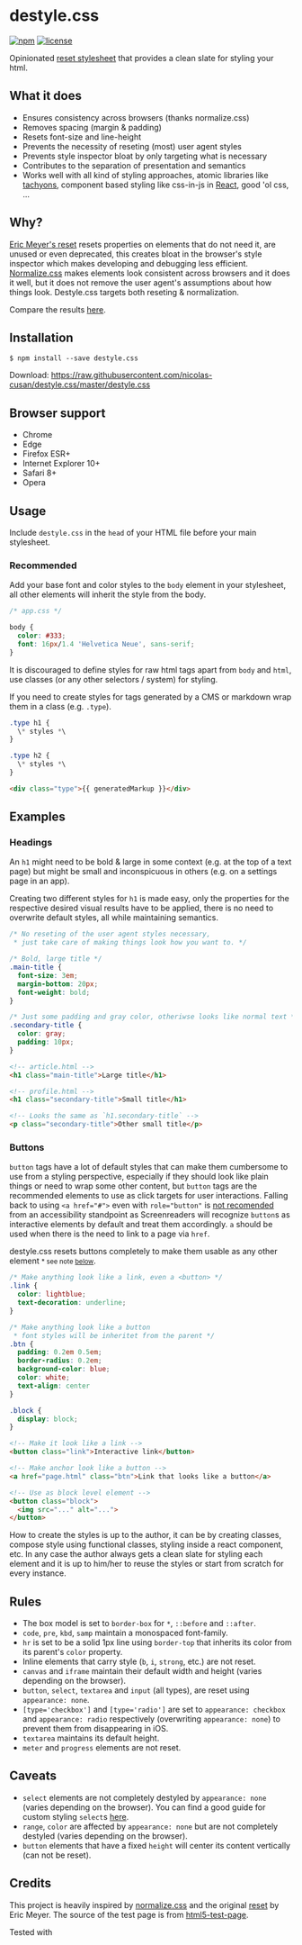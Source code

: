 # destyle.css

[![npm][npm-image]][npm-url] [![license][license-image]][license-url]

Opinionated [reset stylesheet](https://cssreset.com/what-is-a-css-reset/) that provides a clean slate for styling your html.

## What it does

- Ensures consistency across browsers (thanks normalize.css)
- Removes spacing (margin & padding)
- Resets font-size and line-height
- Prevents the necessity of reseting (most) user agent styles
- Prevents style inspector bloat by only targeting what is necessary
- Contributes to the separation of presentation and semantics
- Works well with all kind of styling approaches, atomic libraries like [tachyons](https://tachyons.io/), component based styling like css-in-js in [React](https://reactjs.org), good 'ol css, ...

## Why?

[Eric Meyer's reset](https://meyerweb.com/eric/tools/css/reset/) resets properties on elements that do not need it, are unused or even deprecated, this creates bloat in the browser's style inspector which makes developing and debugging less efficient. [Normalize.css](https://github.com/necolas/normalize.css) makes elements look consistent across browsers and it does it well, but it does not remove the user agent's assumptions about how things look. Destyle.css targets both reseting & normalization.

Compare the results [here](https://nicolas-cusan.github.io/destyle.css/compare.html).

## Installation

```shell
$ npm install --save destyle.css
```

Download: https://raw.githubusercontent.com/nicolas-cusan/destyle.css/master/destyle.css

## Browser support

- Chrome
- Edge
- Firefox ESR+
- Internet Explorer 10+
- Safari 8+
- Opera

## Usage

Include `destyle.css` in the `head` of your HTML file before your main stylesheet.

### Recommended

Add your base font and color styles to the `body` element in your stylesheet, all other elements will inherit the style from the body.

```css
/* app.css */

body {
  color: #333;
  font: 16px/1.4 'Helvetica Neue', sans-serif;
}
```

It is discouraged to define styles for raw html tags apart from `body` and `html`, use classes (or any other selectors / system) for styling.

If you need to create styles for tags generated by a CMS or markdown wrap them in a class (e.g. `.type`).

```css
.type h1 {
  \* styles *\
}

.type h2 {
  \* styles *\
}
```

```html
<div class="type">{{ generatedMarkup }}</div>
```

## Examples

### Headings

An `h1` might need to be bold & large in some context (e.g. at the top of a text page) but might be small and inconspicuous in others (e.g. on a settings page in an app).

Creating two different styles for `h1` is made easy, only the properties for the respective desired visual results have to be applied, there is no need to overwrite default styles, all while maintaining semantics.

```css
/* No reseting of the user agent styles necessary,
 * just take care of making things look how you want to. */

/* Bold, large title */
.main-title {
  font-size: 3em;
  margin-bottom: 20px;
  font-weight: bold;
}

/* Just some padding and gray color, otheriwse looks like normal text */
.secondary-title {
  color: gray;
  padding: 10px;
}
```

```html
<!-- article.html -->
<h1 class="main-title">Large title</h1>

<!-- profile.html -->
<h1 class="secondary-title">Small title</h1>

<!-- Looks the same as `h1.secondary-title` -->
<p class="secondary-title">Other small title</p>
```

### Buttons

`button` tags have a lot of default styles that can make them cumbersome to use from a styling perspective, especially if they should look like plain things or need to wrap some other content, but `button` tags are the recommended elements to use as click targets for user interactions. Falling back to using `<a href="#">` even with `role="button"` is [not recomended](https://developer.mozilla.org/en-US/docs/Web/Accessibility/ARIA/Roles/button_role) from an accessibility standpoint as Screenreaders will recognize `button`s as interactive elements by default and treat them accordingly. `a` should be used when there is the need to link to a page via `href`.

destyle.css resets buttons completely to make them usable as any other element <small>* see note [below](#caveats)</small>.

```css
/* Make anything look like a link, even a <button> */
.link {
  color: lightblue;
  text-decoration: underline;
}

/* Make anything look like a button
 * font styles will be inheritet from the parent */
.btn {
  padding: 0.2em 0.5em;
  border-radius: 0.2em;
  background-color: blue;
  color: white;
  text-align: center
}

.block {
  display: block;
}
```

```html
<!-- Make it look like a link -->
<button class="link">Interactive link</button>

<!-- Make anchor look like a button -->
<a href="page.html" class="btn">Link that looks like a button</a>

<!-- Use as block level element -->
<button class="block">
  <img src="..." alt="...">
</button>
```

How to create the styles is up to the author, it can be by creating classes, compose style using functional classes, styling inside a react component, etc. In any case the author always gets a clean slate for styling each element and it is up to him/her to reuse the styles or start from scratch for every instance.

## Rules

- The box model is set to `border-box` for `*`, `::before` and `::after`.
- `code`, `pre`, `kbd`, `samp` maintain a monospaced font-family.
- `hr` is set to be a solid 1px line using `border-top` that inherits its color from its parent's `color` property.
- Inline elements that carry style (`b`, `i`, `strong`, etc.) are not reset.
- `canvas` and `iframe` maintain their default width and height (varies depending on the browser).
- `button`, `select`, `textarea` and `input` (all types), are reset using `appearance: none`.
- `[type='checkbox']` and `[type='radio']` are set to `appearance: checkbox` and `appearance: radio` respectively (overwriting `appearance: none`) to prevent them from disappearing in iOS.
- `textarea` maintains its default height.
- `meter` and `progress` elements are not reset.

## Caveats

- `select` elements are not completely destyled by `appearance: none` (varies depending on the browser). You can find a good guide for custom styling `select`s [here](https://www.filamentgroup.com/lab/select-css.html).
- `range`, `color` are affected by `appearance: none` but are not completely destyled (varies depending on the browser).
- `button` elements that have a fixed `height` will center its content vertically (can not be reset).

## Credits

This project is heavily inspired by [normalize.css](https://github.com/necolas/normalize.css) and the original [reset](https://meyerweb.com/eric/tools/css/reset/) by Eric Meyer. The source of the test page is from [html5-test-page](https://github.com/cbracco/html5-test-page).

Tested with

<svg width="130" version="1.1" id="Layer_1" xmlns="http://www.w3.org/2000/svg" xmlns:xlink="http://www.w3.org/1999/xlink" x="0px" y="0px"
	 viewBox="0 0 490.1 105.6" style="enable-background:new 0 0 490.1 105.6;" xml:space="preserve">
<style type="text/css">
	.st0{fill:#F4B960;}
	.st1{fill:#E66F32;}
	.st2{fill:#E43C41;}
	.st3{fill:#BDD041;}
	.st4{fill:#6DB54C;}
	.st5{fill:#AEDAE6;}
	.st6{fill:#56B8DE;}
	.st7{fill:#00B1D5;}
	.st8{fill:url(#SVGID_1_);}
	.st9{fill:#221F1F;}
	.st10{fill:#FFFFFF;}
	.st11{fill:#000111;}
</style>
<circle class="st0" cx="52.8" cy="52.8" r="52.8"/>
<circle class="st1" cx="47.5" cy="47.5" r="47.5"/>
<circle class="st2" cx="53.8" cy="41.1" r="41.1"/>
<circle class="st3" cx="57.1" cy="44.4" r="37.8"/>
<circle class="st4" cx="54.3" cy="47.2" r="35.1"/>
<circle class="st5" cx="48.8" cy="41.7" r="29.5"/>
<circle class="st6" cx="53.6" cy="36.8" r="24.7"/>
<circle class="st7" cx="56.6" cy="39.9" r="21.7"/>
<radialGradient id="SVGID_1_" cx="53.45" cy="63.02" r="18.57" gradientTransform="matrix(1 0 0 -1 0 106)" gradientUnits="userSpaceOnUse">
	<stop  offset="0" style="stop-color:#797979"/>
	<stop  offset="1" style="stop-color:#4C4C4C"/>
</radialGradient>
<circle class="st8" cx="53.5" cy="43" r="18.6"/>
<circle class="st9" cx="53.5" cy="43" r="18.6"/>
<ellipse transform="matrix(0.4094 -0.9123 0.9123 0.4094 2.8913 76.9251)" class="st10" cx="60.9" cy="36.2" rx="5.7" ry="3.7"/>
<path class="st11" d="M122.5,32.6c0-0.3,0.3-0.6,0.6-0.6c0,0,0,0,0.1,0h16.6c9.5,0,13.9,4.4,13.9,11c0.2,3.7-1.8,7.2-5.2,8.8v0.1
	c3.7,1.5,6.1,5.2,6,9.3c0,8.2-5.6,12.2-15.4,12.2h-16c-0.3,0-0.6-0.2-0.7-0.5c0,0,0,0,0-0.1L122.5,32.6L122.5,32.6z M139.6,49.1
	c3.9,0,6.4-2.2,6.4-5.4s-2.4-5.5-6.4-5.5h-8.9c-0.2,0-0.4,0.1-0.4,0.3c0,0,0,0,0,0.1v10.2c0,0.2,0.1,0.3,0.3,0.4c0,0,0,0,0.1,0
	H139.6L139.6,49.1z M130.6,66.9h9.3c4.3,0,6.8-2.3,6.8-5.8s-2.4-5.7-6.7-5.7h-9.3c-0.2,0-0.4,0.1-0.4,0.3c0,0,0,0,0,0.1v10.7
	C130.3,66.8,130.4,66.9,130.6,66.9C130.6,66.9,130.6,66.9,130.6,66.9L130.6,66.9z"/>
<path class="st11" d="M159.9,73.3c-0.3,0-0.6-0.2-0.7-0.5c0,0,0,0,0-0.1V44.6c0-0.3,0.3-0.6,0.6-0.6c0,0,0,0,0.1,0h6
	c0.3,0,0.6,0.2,0.7,0.5c0,0,0,0,0,0.1v2.5h0.1c1.5-2.2,4.2-3.8,8.2-3.8c2.4,0,4.8,0.8,6.6,2.4c0.3,0.3,0.4,0.5,0.1,0.8l-3.5,4.1
	c-0.2,0.3-0.6,0.4-0.9,0.2c0,0,0,0-0.1,0c-1.4-0.9-3-1.4-4.7-1.4c-4.1,0-6,2.7-6,7.4v15.9c0,0.3-0.3,0.6-0.6,0.6c0,0,0,0-0.1,0
	H159.9L159.9,73.3z"/>
<path class="st11" d="M182.9,65.8c-0.8-2.3-1.1-4.8-1.1-7.2c-0.1-2.5,0.3-4.9,1.1-7.2c1.8-5.1,6.6-8.1,13.1-8.1s11.2,3,13,8.1
	c0.8,2.3,1.1,4.8,1.1,7.2c0.1,2.5-0.3,4.9-1.1,7.2c-1.8,5.1-6.6,8.1-13,8.1S184.7,71,182.9,65.8z M201.9,64c0.5-1.7,0.8-3.6,0.7-5.4
	c0.1-1.8-0.1-3.7-0.7-5.4c-0.9-2.5-3.3-4-5.9-3.8c-2.6-0.2-5.1,1.4-6,3.8c-0.5,1.8-0.8,3.6-0.7,5.4c-0.1,1.8,0.1,3.7,0.7,5.4
	c0.9,2.5,3.4,4,6,3.8C198.6,68,201,66.5,201.9,64L201.9,64z"/>
<path class="st11" d="M241.9,73.3c-0.4,0-0.7-0.3-0.8-0.6L235,53.9h-0.1l-6.2,18.7c-0.1,0.4-0.4,0.6-0.8,0.6h-5.4
	c-0.4,0-0.7-0.3-0.8-0.6l-10-28.1c-0.1-0.2,0-0.5,0.2-0.6c0.1,0,0.2-0.1,0.3,0h6.3c0.4,0,0.8,0.2,0.9,0.6l6.1,19.3h0.1l6-19.3
	c0.1-0.4,0.5-0.6,0.9-0.6h4.7c0.4,0,0.7,0.2,0.9,0.6l6.4,19.3h0.1l5.8-19.3c0.1-0.4,0.5-0.7,0.9-0.6h6.3c0.2-0.1,0.5,0.1,0.5,0.3
	c0,0.1,0,0.2,0,0.3l-10,28.1c-0.1,0.4-0.4,0.6-0.8,0.6L241.9,73.3L241.9,73.3z"/>
<path class="st11" d="M259.3,69.3c-0.2-0.2-0.3-0.6-0.1-0.8c0,0,0,0,0.1-0.1l3.7-3.6c0.3-0.2,0.7-0.2,0.9,0c2.6,2.1,5.9,3.3,9.3,3.3
	c3.9,0,5.9-1.5,5.9-3.5c0-1.8-1.1-2.9-5.2-3.2l-3.4-0.3c-6.4-0.6-9.7-3.6-9.7-8.6c0-5.7,4.4-9.2,12.3-9.2c4.2-0.1,8.4,1.2,11.9,3.6
	c0.3,0.2,0.3,0.5,0.2,0.8c0,0,0,0,0,0.1l-3.2,3.6c-0.2,0.3-0.6,0.3-0.9,0.1c-2.5-1.5-5.4-2.4-8.3-2.4c-3.1,0-4.8,1.3-4.8,3
	s1.1,2.7,5.2,3.1l3.4,0.3c6.6,0.6,9.8,3.8,9.8,8.6c0,5.8-4.6,9.9-13.3,9.9C268,74,263.2,72.4,259.3,69.3z"/>
<path class="st11" d="M291.2,65.8c-0.8-2.3-1.2-4.7-1.1-7.2c-0.1-2.5,0.3-4.9,1-7.2c1.8-5.1,6.6-8.1,12.9-8.1c6.5,0,11.2,3.1,13,8.1
	c0.7,2.1,1,4.1,1,8.8c0,0.3-0.3,0.6-0.6,0.6c0,0-0.1,0-0.1,0h-19.5c-0.2,0-0.4,0.1-0.4,0.3c0,0,0,0,0,0.1c0,0.8,0.2,1.5,0.5,2.2
	c1,2.9,3.5,4.4,7.1,4.4c2.7,0.1,5.4-0.9,7.4-2.8c0.2-0.3,0.7-0.4,1-0.1c0,0,0,0,0,0l3.9,3.2c0.2,0.1,0.3,0.5,0.2,0.7
	c0,0.1-0.1,0.1-0.1,0.1c-2.7,2.9-7.2,5-13,5C297.8,73.9,293,70.9,291.2,65.8z M310.4,52.8c-0.9-2.4-3.2-3.8-6.2-3.8
	s-5.4,1.4-6.2,3.8c-0.3,0.8-0.4,1.6-0.4,2.5c0,0.2,0.1,0.3,0.3,0.4c0,0,0,0,0.1,0h12.4c0.2,0,0.4-0.1,0.4-0.3c0,0,0,0,0-0.1
	C310.8,54.5,310.6,53.6,310.4,52.8L310.4,52.8z"/>
<path class="st11" d="M323.6,73.3c-0.3,0-0.6-0.2-0.7-0.5c0,0,0,0,0-0.1V44.6c0-0.3,0.3-0.6,0.6-0.6c0,0,0,0,0.1,0h6
	c0.3,0,0.6,0.2,0.7,0.5c0,0,0,0,0,0.1v2.5h0.1c1.5-2.2,4.2-3.8,8.2-3.8c2.4,0,4.8,0.8,6.6,2.4c0.3,0.3,0.4,0.5,0.1,0.8l-3.5,4.1
	c-0.2,0.3-0.6,0.4-0.9,0.2c0,0,0,0-0.1,0c-1.4-0.9-3-1.4-4.7-1.4c-4.1,0-6,2.7-6,7.4v15.9c0,0.3-0.3,0.6-0.6,0.6c0,0,0,0-0.1,0
	H323.6L323.6,73.3z"/>
<path class="st11" d="M346.5,68.5c-0.3-0.2-0.4-0.6-0.2-0.9c0,0,0,0,0,0l4.1-4.4c0.2-0.3,0.6-0.3,0.9-0.1c0,0,0,0,0,0
	c3.5,2.7,7.7,4.2,12.1,4.4c5.3,0,8.4-2.5,8.4-6c0-3-2-4.9-8.1-5.7l-2.4-0.3c-8.6-1.1-13.5-4.9-13.5-11.8c0-7.5,5.9-12.4,15.1-12.4
	c5.1-0.1,10.1,1.4,14.5,4.2c0.3,0.1,0.4,0.4,0.2,0.7c0,0.1-0.1,0.1-0.1,0.2l-3.1,4.5c-0.2,0.3-0.6,0.4-0.9,0.2
	c-3.2-2.1-6.9-3.2-10.7-3.2c-4.5,0-7,2.3-7,5.5c0,2.9,2.2,4.8,8.2,5.6l2.4,0.3c8.6,1.1,13.3,4.9,13.3,12c0,7.3-5.7,12.8-16.8,12.8
	C356.3,73.9,350,71.5,346.5,68.5z"/>
<path class="st11" d="M393.3,73.8c-6.4,0-8.8-2.9-8.8-8.6V49.8c0-0.2-0.1-0.3-0.3-0.4c0,0,0,0-0.1,0H382c-0.3,0-0.6-0.2-0.7-0.5
	c0,0,0,0,0-0.1v-4.1c0-0.3,0.3-0.6,0.6-0.6c0,0,0,0,0.1,0h2.1c0.2,0,0.4-0.1,0.4-0.3c0,0,0,0,0-0.1v-8c0-0.3,0.3-0.6,0.6-0.6
	c0,0,0,0,0.1,0h6c0.3,0,0.6,0.2,0.7,0.5c0,0,0,0,0,0.1v8c0,0.2,0.1,0.3,0.3,0.4c0,0,0,0,0.1,0h4.2c0.3,0,0.6,0.2,0.7,0.5
	c0,0,0,0,0,0.1v4.1c0,0.3-0.3,0.6-0.6,0.6c0,0,0,0-0.1,0h-4.2c-0.2,0-0.4,0.1-0.4,0.3c0,0,0,0,0,0.1V65c0,2.1,0.9,2.7,3,2.7h1.6
	c0.3,0,0.6,0.2,0.7,0.5c0,0,0,0,0,0.1v4.9c0,0.3-0.3,0.6-0.6,0.6c0,0,0,0-0.1,0L393.3,73.8L393.3,73.8z"/>
<path class="st11" d="M421.2,73.3c-0.3,0-0.6-0.2-0.7-0.5c0,0,0,0,0-0.1v-2.1h0c-1.5,2-4.5,3.4-8.9,3.4c-5.8,0-10.6-2.8-10.6-8.9
	c0-6.4,4.9-9.3,12.7-9.3h6.4c0.2,0,0.4-0.1,0.4-0.3c0,0,0,0,0-0.1v-1.4c0-3.3-1.7-4.9-7-4.9c-2.6-0.1-5.1,0.6-7.2,2
	c-0.3,0.2-0.7,0.2-0.9-0.1c0,0,0,0,0-0.1l-2.4-4c-0.2-0.2-0.1-0.6,0.1-0.8c0,0,0,0,0,0c2.6-1.7,6-2.9,11.2-2.9
	c9.6,0,13.2,3,13.2,10.2v19.1c0,0.3-0.3,0.6-0.6,0.6c0,0,0,0-0.1,0H421.2L421.2,73.3z M420.4,63.4v-2.2c0-0.2-0.1-0.3-0.3-0.4
	c0,0,0,0-0.1,0h-5.2c-4.7,0-6.8,1.2-6.8,3.9c0,2.4,1.9,3.6,5.5,3.6C417.9,68.4,420.4,66.8,420.4,63.4L420.4,63.4z"/>
<path class="st11" d="M433.1,65.8c-0.7-2.3-1.1-4.8-1-7.2c-0.1-2.4,0.3-4.9,1-7.2c1.8-5.2,6.7-8.1,13.1-8.1c4.2-0.2,8.2,1.5,11,4.6
	c0.2,0.2,0.2,0.6,0,0.8c0,0,0,0-0.1,0.1l-4.1,3.3c-0.3,0.2-0.7,0.2-0.9-0.1c0,0,0,0,0-0.1c-1.5-1.7-3.6-2.6-5.9-2.5
	c-2.8,0-5,1.3-5.9,3.8c-0.5,1.8-0.8,3.6-0.7,5.4c-0.1,1.8,0.1,3.7,0.7,5.5c0.9,2.5,3.1,3.8,5.9,3.8c2.2,0.1,4.4-0.9,5.9-2.6
	c0.2-0.3,0.6-0.3,0.9-0.1c0,0,0,0,0,0l4.1,3.3c0.3,0.2,0.3,0.5,0.1,0.8c0,0,0,0-0.1,0.1c-2.9,3-6.9,4.6-11,4.5
	C439.8,73.9,435,71.1,433.1,65.8z"/>
<path class="st11" d="M482.8,73.3c-0.4,0-0.8-0.2-1-0.6l-8-12.3l-4.3,4.6v7.7c0,0.3-0.3,0.6-0.6,0.6c0,0,0,0-0.1,0h-6
	c-0.3,0-0.6-0.2-0.7-0.5c0,0,0,0,0-0.1V32.6c0-0.3,0.3-0.6,0.6-0.6c0,0,0,0,0.1,0h6c0.3,0,0.6,0.2,0.7,0.5c0,0,0,0,0,0.1v23.8
	l10.8-11.8c0.3-0.4,0.8-0.6,1.2-0.6h6.7c0.2,0,0.4,0.1,0.4,0.3c0,0.1,0,0.3-0.1,0.3l-10.1,10.7L490,72.7c0.1,0.2,0.1,0.4,0,0.5
	c-0.1,0.1-0.2,0.1-0.3,0.1H482.8L482.8,73.3z"/>
</svg>

[license-image]: https://img.shields.io/npm/l/destyle.css.svg?style=flat-square
[license-url]: LICENSE
[npm-image]: https://img.shields.io/npm/v/destyle.css.svg?style=flat-square
[npm-url]: https://www.npmjs.com/package/destyle.css
